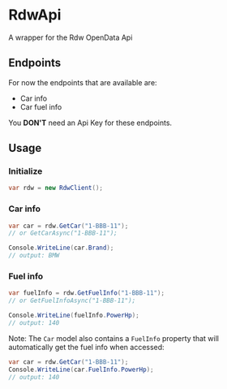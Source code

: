 # RdwApi
A wrapper for the Rdw OpenData Api

## Endpoints
For now the endpoints that are available are:
 - Car info 
 - Car fuel info

You **DON'T** need an Api Key for these endpoints. 

## Usage
### Initialize
```csharp
var rdw = new RdwClient();
```

### Car info
```csharp
var car = rdw.GetCar("1-BBB-11");		 
// or GetCarAsync("1-BBB-11");

Console.WriteLine(car.Brand);               
// output: BMW
```

### Fuel info
```csharp
var fuelInfo = rdw.GetFuelInfo("1-BBB-11");
// or GetFuelInfoAsync("1-BBB-11");

Console.WriteLine(fuelInfo.PowerHp);        
// output: 140
```

Note: The `Car` model also contains a `FuelInfo` property that will automatically get the fuel info when accessed:
```csharp
var car = rdw.GetCar("1-BBB-11");
Console.WriteLine(car.FuelInfo.PowerHp);    
// output: 140
```
